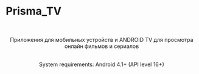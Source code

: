 # Prisma_TV
<p align="center" style="text-align: center">
</p>
  <br/>
<p align="center">
  Приложения для мобильных устройств и ANDROID TV для просмотра онлайн фильмов и сериалов


  <br/>
  <br/>
</p>
<p align="center">
System requirements: Android 4.1+ (API level 16+)
</p>
